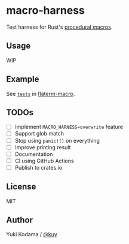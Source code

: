 # macro-harness

Test harness for Rust's [procedural macros](https://doc.rust-lang.org/reference/procedural-macros.html).

## Usage

WIP

## Example

See [`tests`](https://github.com/kuy/decom/tree/main/flaterm-macro/tests) in [flaterm-macro](https://github.com/kuy/decom/tree/main/flaterm-macro).

## TODOs

- [ ] Implement `MACRO_HARNESS=overwrite` feature
- [ ] Support glob match
- [ ] Stop using `panic!()` on everything
- [ ] Improve printing result
- [ ] Documentation
- [ ] CI using GitHub Actions
- [ ] Publish to crates.io

## License

MIT

## Author

Yuki Kodama / [@kuy](https://twitter.com/kuy)
